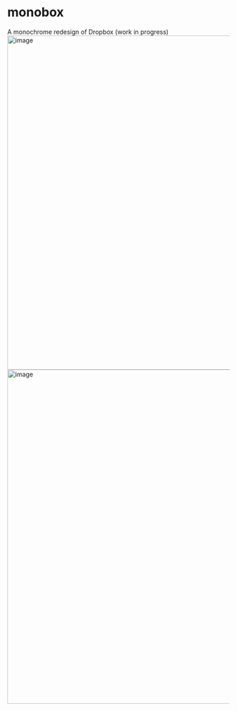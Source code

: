 # monobox
A monochrome redesign of Dropbox (work in progress)
<img width="757" alt="image" src="https://user-images.githubusercontent.com/3058101/171072026-1321895c-94f1-452e-b034-009a96d33495.png">
<img width="757" alt="image" src="https://user-images.githubusercontent.com/3058101/171070753-641fd040-ac06-4088-bc06-49ada1f5607a.png">
